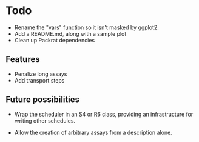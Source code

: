 # Todo

* Rename the "vars" function so it isn't masked by ggplot2.
* Add a README.md, along with a sample plot
* Clean up Packrat dependencies


## Features

* Penalize long assays
* Add transport steps


## Future possibilities

* Wrap the scheduler in an S4 or R6 class, providing an infrastructure for
writing other schedules.

* Allow the creation of arbitrary assays from a description alone.